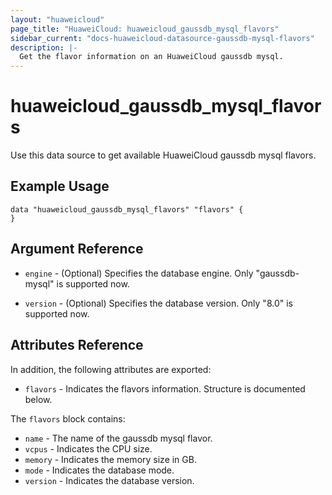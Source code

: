 ```yaml
---
layout: "huaweicloud"
page_title: "HuaweiCloud: huaweicloud_gaussdb_mysql_flavors"
sidebar_current: "docs-huaweicloud-datasource-gaussdb-mysql-flavors"
description: |-
  Get the flavor information on an HuaweiCloud gaussdb mysql.
---
```


# huaweicloud\_gaussdb\_mysql\_flavors

Use this data source to get available HuaweiCloud gaussdb mysql flavors.

## Example Usage

```hcl
data "huaweicloud_gaussdb_mysql_flavors" "flavors" {
}
```

## Argument Reference

* `engine` - (Optional) Specifies the database engine. Only "gaussdb-mysql" is supported now.

* `version` - (Optional) Specifies the database version. Only "8.0" is supported now.

## Attributes Reference

In addition, the following attributes are exported:

* `flavors` -
  Indicates the flavors information. Structure is documented below.

The `flavors` block contains:

* `name` - The name of the gaussdb mysql flavor.
* `vcpus` - Indicates the CPU size.
* `memory` - Indicates the memory size in GB.
* `mode` - Indicates the database mode.
* `version` - Indicates the database version.